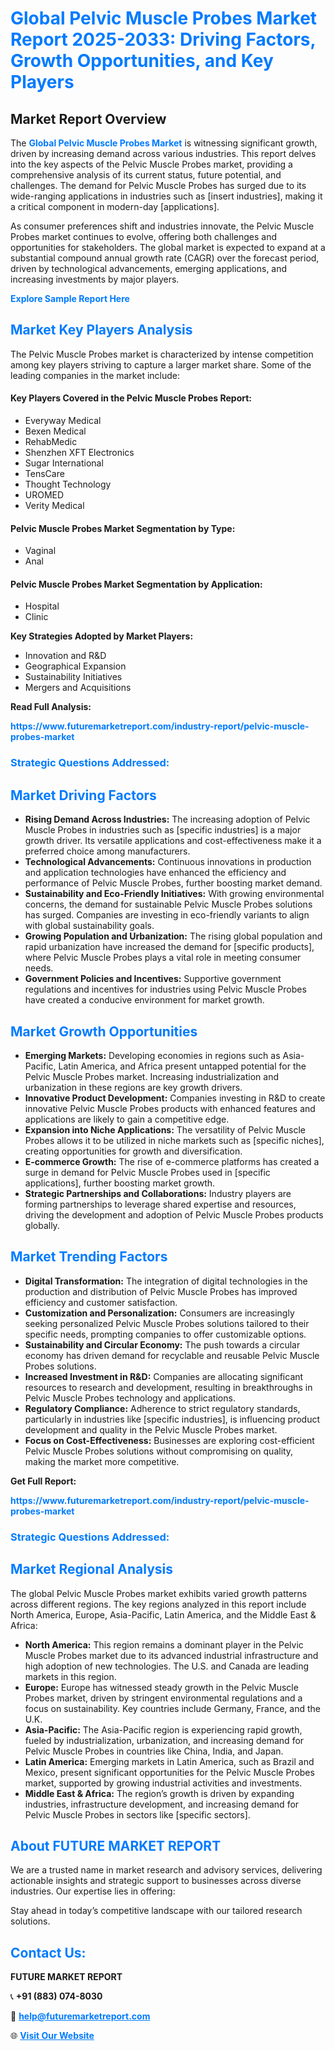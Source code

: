<h1 style="color: #007BFF;">Global Pelvic Muscle Probes Market Report 2025-2033: Driving Factors, Growth Opportunities, and Key Players</h1>

<section id="overview">
<h2>Market Report Overview</h2>
<p>The <a href="https://www.futuremarketreport.com/industry-report/pelvic-muscle-probes-market" style="color: #007BFF; text-decoration: none;"><strong>Global Pelvic Muscle Probes Market</strong></a> is witnessing significant growth, driven by increasing demand across various industries. This report delves into the key aspects of the Pelvic Muscle Probes market, providing a comprehensive analysis of its current status, future potential, and challenges. The demand for Pelvic Muscle Probes has surged due to its wide-ranging applications in industries such as [insert industries], making it a critical component in modern-day [applications].</p>
<p>As consumer preferences shift and industries innovate, the Pelvic Muscle Probes market continues to evolve, offering both challenges and opportunities for stakeholders. The global market is expected to expand at a substantial compound annual growth rate (CAGR) over the forecast period, driven by technological advancements, emerging applications, and increasing investments by major players.</p>
</section>

<section id="overview">
<p><a href="https://www.futuremarketreport.com/request-sample/reportId=55624" style="color: #007BFF; text-decoration: none;"><strong>Explore Sample Report Here</strong></a></p>
</section>

<section id="key-players">
<h2 style="color: #007BFF;">Market Key Players Analysis</h2>
<p>The Pelvic Muscle Probes market is characterized by intense competition among key players striving to capture a larger market share. Some of the leading companies in the market include:</p>
<h4>Key Players Covered in the Pelvic Muscle Probes Report:</h4>
<ul><li>Everyway Medical</li><li>Bexen Medical</li><li>RehabMedic</li><li>Shenzhen XFT Electronics</li><li>Sugar International</li><li>TensCare</li><li>Thought Technology</li><li>UROMED</li><li>Verity Medical</li></ul>
<h4>Pelvic Muscle Probes Market Segmentation by Type:</h4>
<ul><li>Vaginal</li><li>Anal</li></ul>

<h4>Pelvic Muscle Probes Market Segmentation by Application:</h4>
<ul><li>Hospital</li><li>Clinic</li></ul>
<p><strong>Key Strategies Adopted by Market Players:</strong></p>
<ul>
<li>Innovation and R&D</li>
<li>Geographical Expansion</li>
<li>Sustainability Initiatives</li>
<li>Mergers and Acquisitions</li>
</ul>
</section>

<section>
<p><strong>Read Full Analysis: </strong></p><a href="https://www.futuremarketreport.com/industry-report/pelvic-muscle-probes-market" style="color: #007BFF; text-decoration: none;"><strong>https://www.futuremarketreport.com/industry-report/pelvic-muscle-probes-market</strong></a>
<h3 style="color: #007BFF;">Strategic Questions Addressed:</h3>
</section>

<section id="driving-factors">
<h2 style="color: #007BFF;">Market Driving Factors</h2>
<ul>
<li><strong>Rising Demand Across Industries:</strong> The increasing adoption of Pelvic Muscle Probes in industries such as [specific industries] is a major growth driver. Its versatile applications and cost-effectiveness make it a preferred choice among manufacturers.</li>
<li><strong>Technological Advancements:</strong> Continuous innovations in production and application technologies have enhanced the efficiency and performance of Pelvic Muscle Probes, further boosting market demand.</li>
<li><strong>Sustainability and Eco-Friendly Initiatives:</strong> With growing environmental concerns, the demand for sustainable Pelvic Muscle Probes solutions has surged. Companies are investing in eco-friendly variants to align with global sustainability goals.</li>
<li><strong>Growing Population and Urbanization:</strong> The rising global population and rapid urbanization have increased the demand for [specific products], where Pelvic Muscle Probes plays a vital role in meeting consumer needs.</li>
<li><strong>Government Policies and Incentives:</strong> Supportive government regulations and incentives for industries using Pelvic Muscle Probes have created a conducive environment for market growth.</li>
</ul>
</section>

<section id="growth-opportunities">
<h2 style="color: #007BFF;">Market Growth Opportunities</h2>
<ul>
<li><strong>Emerging Markets:</strong> Developing economies in regions such as Asia-Pacific, Latin America, and Africa present untapped potential for the Pelvic Muscle Probes market. Increasing industrialization and urbanization in these regions are key growth drivers.</li>
<li><strong>Innovative Product Development:</strong> Companies investing in R&D to create innovative Pelvic Muscle Probes products with enhanced features and applications are likely to gain a competitive edge.</li>
<li><strong>Expansion into Niche Applications:</strong> The versatility of Pelvic Muscle Probes allows it to be utilized in niche markets such as [specific niches], creating opportunities for growth and diversification.</li>
<li><strong>E-commerce Growth:</strong> The rise of e-commerce platforms has created a surge in demand for Pelvic Muscle Probes used in [specific applications], further boosting market growth.</li>
<li><strong>Strategic Partnerships and Collaborations:</strong> Industry players are forming partnerships to leverage shared expertise and resources, driving the development and adoption of Pelvic Muscle Probes products globally.</li>
</ul>
</section>

<section id="trending-factors">
<h2 style="color: #007BFF;">Market Trending Factors</h2>
<ul>
<li><strong>Digital Transformation:</strong> The integration of digital technologies in the production and distribution of Pelvic Muscle Probes has improved efficiency and customer satisfaction.</li>
<li><strong>Customization and Personalization:</strong> Consumers are increasingly seeking personalized Pelvic Muscle Probes solutions tailored to their specific needs, prompting companies to offer customizable options.</li>
<li><strong>Sustainability and Circular Economy:</strong> The push towards a circular economy has driven demand for recyclable and reusable Pelvic Muscle Probes solutions.</li>
<li><strong>Increased Investment in R&D:</strong> Companies are allocating significant resources to research and development, resulting in breakthroughs in Pelvic Muscle Probes technology and applications.</li>
<li><strong>Regulatory Compliance:</strong> Adherence to strict regulatory standards, particularly in industries like [specific industries], is influencing product development and quality in the Pelvic Muscle Probes market.</li>
<li><strong>Focus on Cost-Effectiveness:</strong> Businesses are exploring cost-efficient Pelvic Muscle Probes solutions without compromising on quality, making the market more competitive.</li>
</ul>
</section>

<section>
<p><strong>Get Full Report: </strong></p><a href="https://www.futuremarketreport.com/industry-report/pelvic-muscle-probes-market" style="color: #007BFF; text-decoration: none;"><strong>https://www.futuremarketreport.com/industry-report/pelvic-muscle-probes-market</strong></a>
<h3 style="color: #007BFF;">Strategic Questions Addressed:</h3>
</section>


<section id="regional-analysis">
<h2 style="color: #007BFF;">Market Regional Analysis</h2>
<p>The global Pelvic Muscle Probes market exhibits varied growth patterns across different regions. The key regions analyzed in this report include North America, Europe, Asia-Pacific, Latin America, and the Middle East & Africa:</p>
<ul>
<li><strong>North America:</strong> This region remains a dominant player in the Pelvic Muscle Probes market due to its advanced industrial infrastructure and high adoption of new technologies. The U.S. and Canada are leading markets in this region.</li>
<li><strong>Europe:</strong> Europe has witnessed steady growth in the Pelvic Muscle Probes market, driven by stringent environmental regulations and a focus on sustainability. Key countries include Germany, France, and the U.K.</li>
<li><strong>Asia-Pacific:</strong> The Asia-Pacific region is experiencing rapid growth, fueled by industrialization, urbanization, and increasing demand for Pelvic Muscle Probes in countries like China, India, and Japan.</li>
<li><strong>Latin America:</strong> Emerging markets in Latin America, such as Brazil and Mexico, present significant opportunities for the Pelvic Muscle Probes market, supported by growing industrial activities and investments.</li>
<li><strong>Middle East & Africa:</strong> The region’s growth is driven by expanding industries, infrastructure development, and increasing demand for Pelvic Muscle Probes in sectors like [specific sectors].</li>
</ul>
</section>

<footer>
<h2 style="color: #007BFF;">About FUTURE MARKET REPORT</h2>
<p>We are a trusted name in market research and advisory services, delivering actionable insights and strategic support to businesses across diverse industries. Our expertise lies in offering:</p>

<p>Stay ahead in today’s competitive landscape with our tailored research solutions.</p>

<h2 style="color: #007BFF;">Contact Us:</h2>
<p><strong>FUTURE MARKET REPORT</strong></p>
<p>📞 <strong>+91 (883) 074-8030</strong></p>
<p>📧 <strong><a href="mailto:help@futuremarketreport.com" style="color: #007BFF;">help@futuremarketreport.com</a></strong></p>
<p>🌐 <strong><a href="https://www.futuremarketreport.com/" style="color: #007BFF;">Visit Our Website</a></strong></p>
</footer>